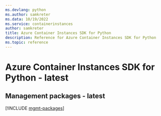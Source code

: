 ```yaml
---
ms.devlang: python
ms.author: samkreter
ms.data: 10/19/2022
ms.service: containerinstances
author: samkreter
title: Azure Container Instances SDK for Python
description: Reference for Azure Container Instances SDK for Python
ms.topic: reference
---
```

# Azure Container Instances SDK for Python - latest

## Management packages - latest
[!INCLUDE [mgmt-packages](container-instances-mgmt-index.md)]